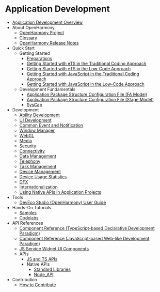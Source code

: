 # Application Development

- [Application Development Overview](application-dev-guide.md)
- About OpenHarmony
    - [OpenHarmony Project](../OpenHarmony-Overview.md)
    - [Glossary](../glossary.md)
    - [OpenHarmony Release Notes](../release-notes/Readme.md)
- Quick Start
    - Getting Started
        - [Preparations](quick-start/start-overview.md)
        - [Getting Started with eTS in the Traditional Coding Approach](quick-start/start-with-ets.md)
        - [Getting Started with eTS in the Low-Code Approach](quick-start/start-with-ets-low-code.md)
        - [Getting Started with JavaScript in the Traditional Coding Approach](quick-start/start-with-js.md)
        - [Getting Started with JavaScript in the Low-Code Approach](quick-start/start-with-js-low-code.md)
    - Development Fundamentals
        - [Application Package Structure Configuration File (FA Model)](quick-start/package-structure.md)
        - [Application Package Structure Configuration File (Stage Model)](quick-start/stage-structure.md)
        - [SysCap](quick-start/syscap.md)
- Development
    - [Ability Development](ability/Readme-EN.md)
    - [UI Development](ui/Readme-EN.md)
    - [Common Event and Notification](notification/Readme-EN.md)
    - [Window Manager](windowmanager/Readme-EN.md)
    - [WebGL](webgl/Readme-EN.md)
    - [Media](media/Readme-EN.md)
    - [Security](security/Readme-EN.md)
    - [Connectivity](connectivity/Readme-EN.md)
    - [Data Management](database/Readme-EN.md)
    - [Telephony](telephony/Readme-EN.md)
    - [Task Management](task-management/Readme-EN.md)
    - [Device Management](device/Readme-EN.md)
    - [Device Usage Statistics](device-usage-statistics/Readme-EN.md)
    - [DFX](dfx/Readme-EN.md)
    - [Internationalization](internationalization/Readme-EN.md)
    - [Using Native APIs in Application Projects](napi/Readme-EN.md)
- Tools
    - [DevEco Studio (OpenHarmony) User Guide](quick-start/deveco-studio-user-guide-for-openharmony.md)
- Hands-On Tutorials
    - [Samples](https://gitee.com/openharmony/applications_app_samples/blob/samples_monthly_0730/README.md)
    - [Codelabs](https://gitee.com/openharmony/codelabs)
- API References
    - [Component Reference (TypeScript-based Declarative Development Paradigm)](reference/arkui-ts/Readme-EN.md)
    - [Component Reference (JavaScript-based Web-like Development Paradigm)](reference/arkui-js/Readme-EN.md)
    - [JS Service Widget UI Components](reference/js-service-widget-ui/Readme-EN.md)
    - APIs
        - [JS and TS APIs](reference/apis/Readme-EN.md)
        - Native APIs
          -   [Standard Libraries](reference/native-lib/third_party_libc/musl.md)
          -   [Node_API](reference/native-lib/third_party_napi/napi.md)
- Contribution
    - [How to Contribute](../contribute/documentation-contribution.md)
